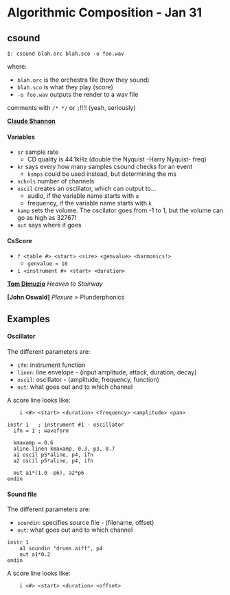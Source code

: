 # Algorithmic Composition - Jan 31

## csound

`$: csound blah.orc blah.sco -o foo.wav`

where:
- `blah.orc` is the orchestra file (how they sound)
- `blah.sco` is what they play (score)
- `-o foo.wav` outputs the render to a wav file

comments with `/* */` or `;`!!!! (yeah, seriously)


**[Claude Shannon](https://en.wikipedia.org/wiki/Claude_Shannon)**

#### Variables
- `sr` sample rate
	- CD quality is 44.1kHz (double the Nyquist -Harry Nyquist- freq)
- `kr` says every how many samples csound checks for an event
	- `ksmps` could be used instead, but determining the ms
- `nchnls` number of channels
- `oscil` creates an oscillator, which can output to...
	- audio, if the variable name starts with `a`
	- frequency, if the variable name starts with `k`
- `kamp` sets the volume. The oscilator goes from -1 to 1, but the volume can go as high as 32767!
- `out` says where it goes

#### CsScore
- `f <table #> <start> <size> <genvalue> <harmonics!>`
	- `genvalue = 10`
- `i <instrument #> <start> <duration>`

**[Tom Dimuzio](http://www.thomasdimuzio.com/)** *Heaven to Stairway*

**[John Oswald]** *Plexure* > Plunderphonics



## Examples

#### Oscillator
The different parameters are:
- `ifn`: instrument function
- `linen`: line envelope - (input amplitude, attack, duration, decay)
- `oscil`: oscillator - (amplitude, frequency, function)
- `out`: what goes out and to which channel

A score line looks like:
```
	i <#> <start> <duration> <frequency> <amplitude> <pan>
```

```
instr 1   ; instrument #1 - oscillator
  ifn = 1 ; waveform

  kmaxamp = 0.6
  aline linen kmaxamp, 0.3, p3, 0.7
  a1 oscil p5*aline, p4, ifn
  a2 oscil p5*aline, p4, ifn

  out a1*(1.0 -p6), a2*p6
endin
```

#### Sound file
The different parameters are:
- `soundin`: specifies source file - (filename, offset)
- `out`: what goes out and to which channel

```
instr 1
	a1 soundin "drums.aiff", p4
	out a1*0.2
endin
```

A score line looks like:
```
	i <#> <start> <duration> <offset>
```
